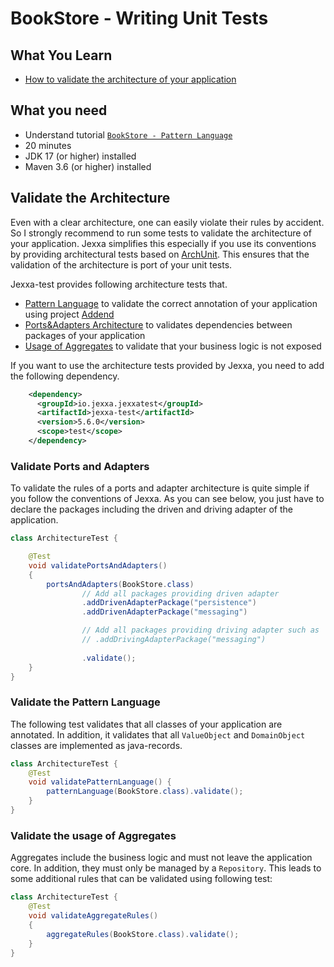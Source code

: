 # BookStore - Writing Unit Tests

## What You Learn
   
*   [How to validate the architecture of your application](#Validate-the-Architecture)

## What you need

*   Understand tutorial [`BookStore - Pattern Language`](README-PatternLanguage.md)
*   20 minutes
*   JDK 17 (or higher) installed
*   Maven 3.6 (or higher) installed

## Validate the Architecture


Even with a clear architecture, one can easily violate their rules by accident. So I 
strongly recommend to run some tests to validate the architecture of your application. 
Jexxa simplifies this especially if you use its conventions by providing architectural 
tests based on [ArchUnit](https://www.archunit.org). This ensures that the validation of the
architecture is port of your unit tests. 

Jexxa-test provides following architecture tests that. 
*   [Pattern Language](src/test/java/io/jexxa/tutorials/bookstore/architecture/ArchitectureTest.java) to validate the correct annotation of your application using project [Addend](http://addend.jexxa.io/)
*   [Ports&Adapters Architecture](src/test/java/io/jexxa/tutorials/bookstore/architecture/ArchitectureTest.java) to validates dependencies between packages of your application
*   [Usage of Aggregates](src/test/java/io/jexxa/tutorials/bookstore/architecture/ArchitectureTest.java) to validate that your business logic is not exposed

If you want to use the architecture tests provided by Jexxa, you need to add the following dependency.

```xml
    <dependency>
      <groupId>io.jexxa.jexxatest</groupId>
      <artifactId>jexxa-test</artifactId>
      <version>5.6.0</version>
      <scope>test</scope>
    </dependency>
```



### Validate Ports and Adapters

To validate the rules of a ports and adapter architecture is quite simple if you follow the conventions of Jexxa. As 
you can see below, you just have to declare the packages including the driven and driving adapter of the application.  

```java
class ArchitectureTest {

    @Test
    void validatePortsAndAdapters()
    {
        portsAndAdapters(BookStore.class)
                // Add all packages providing driven adapter  
                .addDrivenAdapterPackage("persistence")  
                .addDrivenAdapterPackage("messaging")

                // Add all packages providing driving adapter such as  
                // .addDrivingAdapterPackage("messaging")
                
                .validate();
    }
}
```

### Validate the Pattern Language
The following test validates that all classes of your application are annotated. In addition, it validates that all 
`ValueObject` and `DomainObject` classes are implemented as java-records. 

```java
class ArchitectureTest {
    @Test
    void validatePatternLanguage() {
        patternLanguage(BookStore.class).validate();
    }
}
```

### Validate the usage of Aggregates
Aggregates include the business logic and must not leave the application core. In addition, they must only be managed 
by a `Repository`. This leads to some additional rules that can be validated using following test: 

```java
class ArchitectureTest {
    @Test
    void validateAggregateRules()
    {
        aggregateRules(BookStore.class).validate();
    }
}
```
